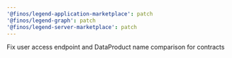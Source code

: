 ```yaml
---
'@finos/legend-application-marketplace': patch
'@finos/legend-graph': patch
'@finos/legend-server-marketplace': patch
---
```


Fix user access endpoint and DataProduct name comparison for contracts
